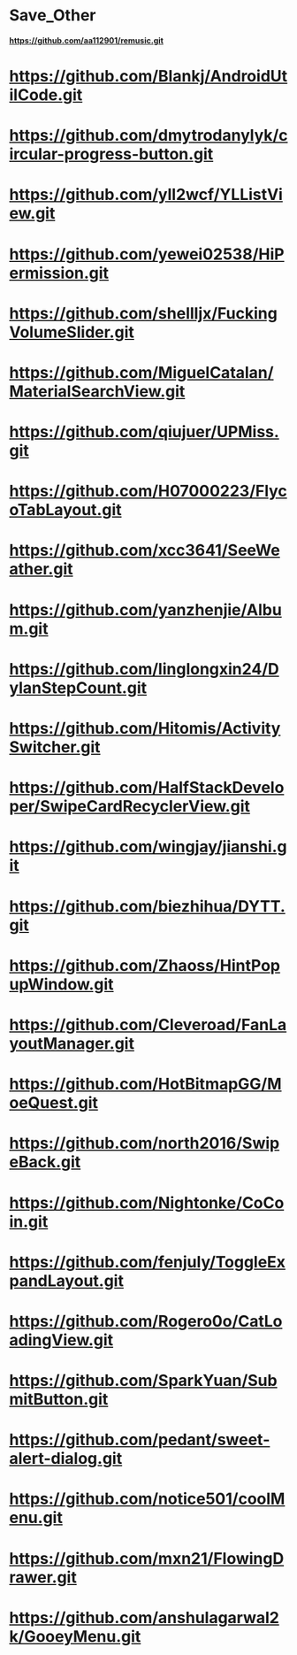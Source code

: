 # Save_Other

#### https://github.com/aa112901/remusic.git

# https://github.com/Blankj/AndroidUtilCode.git

# https://github.com/dmytrodanylyk/circular-progress-button.git

# https://github.com/yll2wcf/YLListView.git

# https://github.com/yewei02538/HiPermission.git

# https://github.com/shellljx/FuckingVolumeSlider.git

# https://github.com/MiguelCatalan/MaterialSearchView.git

# https://github.com/qiujuer/UPMiss.git

# https://github.com/H07000223/FlycoTabLayout.git

# https://github.com/xcc3641/SeeWeather.git

# https://github.com/yanzhenjie/Album.git

# https://github.com/linglongxin24/DylanStepCount.git

# https://github.com/Hitomis/ActivitySwitcher.git

# https://github.com/HalfStackDeveloper/SwipeCardRecyclerView.git

# https://github.com/wingjay/jianshi.git

# https://github.com/biezhihua/DYTT.git

# https://github.com/Zhaoss/HintPopupWindow.git

# https://github.com/Cleveroad/FanLayoutManager.git

# https://github.com/HotBitmapGG/MoeQuest.git

# https://github.com/north2016/SwipeBack.git

# https://github.com/Nightonke/CoCoin.git

# https://github.com/fenjuly/ToggleExpandLayout.git

# https://github.com/Rogero0o/CatLoadingView.git

# https://github.com/SparkYuan/SubmitButton.git

# https://github.com/pedant/sweet-alert-dialog.git

# https://github.com/notice501/coolMenu.git

# https://github.com/mxn21/FlowingDrawer.git

# https://github.com/anshulagarwal2k/GooeyMenu.git
